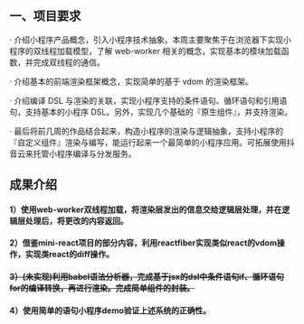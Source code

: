 ## 一、项目要求

· 介绍小程序产品概念，引入小程序技术抽象。本周主要聚焦于在浏览器下实现小程序的双线程加载模型，了解 web-worker 相关的概念，实现基本的模块加载函数，并完成双线程的通信。

· 介绍基本的前端渲染框架概念，实现简单的基于 vdom 的渲染框架。

· 介绍编译 DSL 与渲染的关联，实现小程序支持的条件语句、循环语句和引用语句，支持基本的小程序 DSL。另外，实现几个基础的『原生组件』，并支持渲染。

· 最后将前几周的作品结合起来，构造小程序的渲染与逻辑抽象，支持小程序的『自定义组件』渲染与编写，能运行起来一个最简单的小程序应用。可拓展使用抖音云来托管小程序编译与分发服务。

## 成果介绍

#### 1）使用web-worker双线程加载，将渲染层发出的信息交给逻辑层处理，并在逻辑层处理后，将更改的内容返回。

#### 2）借鉴mini-react项目的部分内容，利用reactfiber实现类似react的vdom操作，实现类react的diff操作。

#### ~~3）(未实现)利用babel语法分析器，完成基于jsx的dsl中条件语句if、循环语句for的编译转换，再进行渲染。完成简单组件的封装。~~

#### 4）使用简单的语句小程序demo验证上述系统的正确性。


